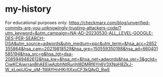 # my-history
For educational purposes only:
https://checkmarx.com/blog/unverified-commits-are-you-unknowingly-trusting-attackers-code/?utm_keyword=&utm_campaign=NA-AD-20230530-ALL_LEVEL-GOOGLE-DES-PER-SEARCH-DSA&utm_source=adwords&utm_medium=ppc&utm_term=&hsa_acc=2852355864&hsa_cam=20219818529&hsa_grp=150559350198&hsa_ad=660401585194&hsa_src=g&hsa_tgt=dsa-2085949482612&hsa_kw=&hsa_mt=&hsa_net=adwords&hsa_ver=3&gclid=CjwKCAjwrranBhAEEiwAzbhNtRurjhI8DMRf6Yn6V3XNqH8ZkJ-W_kLqplJGw_qM-1WAYHnHKrItXxoCF3kQAvD_BwE

